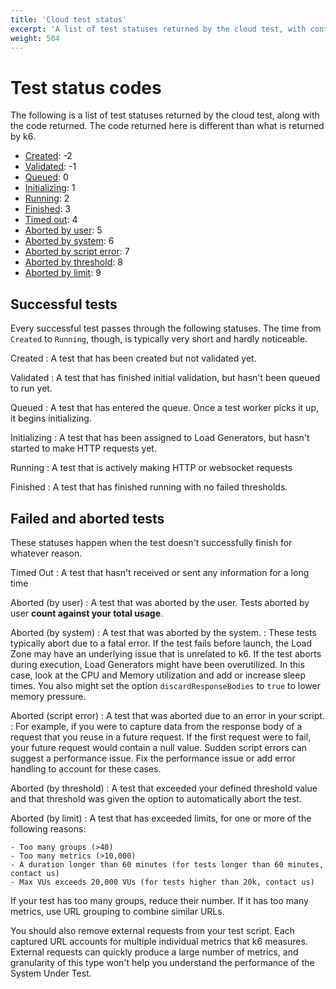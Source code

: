```yaml
---
title: 'Cloud test status'
excerpt: 'A list of test statuses returned by the cloud test, with context and descriptions.'
weight: 504
---
```


# Test status codes

The following is a list of test statuses returned by the cloud test, along with the code returned.
The code returned here is different than what is returned by k6.

- [Created](#created): -2
- [Validated](#validated): -1
- [Queued](#queued): 0
- [Initializing](#initializing): 1
- [Running](#running): 2
- [Finished](#finished): 3
- [Timed out](#timed-out): 4
- [Aborted by user](#aborted-by-user): 5
- [Aborted by system](#aborted-by-system): 6
- [Aborted by script error](#aborted-by-script-error): 7
- [Aborted by threshold](#aborted-by-threshold): 8
- [Aborted by limit](#aborted-by-limit): 9


## Successful tests

Every successful test passes through the following statuses.
The time from `Created` to `Running`, though, is typically very short and hardly noticeable.

<span id="created">Created</span>
: A test that has been created but not validated yet.

<span id="validated">Validated</span>
: A test that has finished initial validation, but hasn't been queued to run yet.

<span id="queued">Queued</span>
: A test that has entered the queue. Once a test worker picks it up, it begins initializing.

<span id="initializing">Initializing</span>
: A test that has been assigned to Load Generators, but hasn't started to make HTTP requests yet.

<span id="running">Running</span>
: A test that is actively making HTTP or websocket requests

<span id="finished">Finished</span>
: A test that has finished running with no failed thresholds.


## Failed and aborted tests

These statuses happen when the test doesn't successfully finish for whatever reason.


<span id="timed-out">Timed Out</span>
: A test that hasn't received or sent any information for a long time

<span id="aborted-by-user">Aborted (by user)</span>
: A test that was aborted by the user. Tests aborted by user **count against your total usage**.

<span id="aborted-by-system">Aborted (by system)</span>
: A test that was aborted by the system.
: These tests typically abort due to a fatal error. If the test fails before launch, the Load Zone may have an underlying issue that is unrelated to k6. If the test aborts during execution, Load Generators might have been overutilized. In this case, look at the CPU and Memory utilization and add or increase sleep times. You also might set the option `discardResponseBodies` to `true` to lower memory pressure.

<span id="aborted-by-script-error">Aborted (script error)</span>
: A test that was aborted due to an error in your script.
: For example, if you were to capture data from the response body of a request that you reuse in a future request. If the first request were to fail, your future request would contain a null value. Sudden script errors can suggest a performance issue. Fix the performance issue or add error handling to account for these cases.

<span id="aborted-by-threshold">Aborted (by threshold)</span>
: A test that exceeded your defined threshold value and that threshold was given the option to automatically abort the test.

<span id="aborted-by-limit">Aborted (by limit)</span>
: A test that has exceeded limits, for one or more of the following reasons:

    - Too many groups (>40)
    - Too many metrics (>10,000)
    - A duration longer than 60 minutes (for tests longer than 60 minutes, contact us)
    - Max VUs exceeds 20,000 VUs (for tests higher than 20k, contact us)

If your test has too many groups, reduce their number.
If it has too many metrics, use URL grouping to combine similar URLs.

You should also remove external requests from your test script.
Each captured URL accounts for multiple individual metrics that k6 measures.
External requests can quickly produce a large number of metrics, and granularity of this type won't help you understand the performance of the System Under Test.


